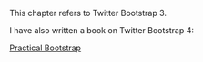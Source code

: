 This chapter refers to Twitter Bootstrap 3.

I have also written a book on Twitter Bootstrap 4:

[Practical Bootstrap](https://www.apress.com/gp/book/9781484260708)
